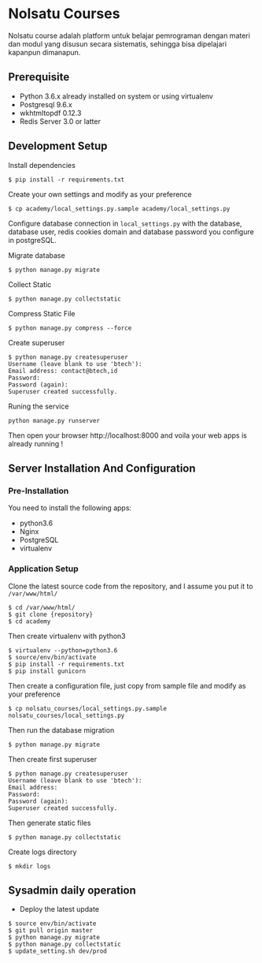# Nolsatu Courses

Nolsatu course adalah platform untuk belajar pemrograman dengan materi dan modul yang disusun
secara sistematis, sehingga bisa dipelajari kapanpun dimanapun.


## Prerequisite
  - Python 3.6.x already installed on system or using virtualenv
  - Postgresql 9.6.x
  - wkhtmltopdf 0.12.3
  - Redis Server 3.0 or latter

## Development Setup
Install dependencies

```
$ pip install -r requirements.txt
```

Create your own settings and modify as your preference

```
$ cp academy/local_settings.py.sample academy/local_settings.py
```

Configure database connection in `local_settings.py` with the database, database user, redis cookies domain and database password you configure in postgreSQL.

Migrate database

```
$ python manage.py migrate
```

Collect Static

```
$ python manage.py collectstatic
```

Compress Static File

```
$ python manage.py compress --force
```

Create superuser

```
$ python manage.py createsuperuser
Username (leave blank to use 'btech'):
Email address: contact@btech,id
Password:
Password (again):
Superuser created successfully.
```

Runing the service

```
python manage.py runserver
```

Then open your browser http://localhost:8000 and voila your web apps is already running !


## Server Installation And Configuration

### Pre-Installation

You need to install the following apps:

- python3.6
- Nginx
- PostgreSQL
- virtualenv

### Application Setup


Clone the latest source code from the repository, and I assume you put it to `/var/www/html/`

```
$ cd /var/www/html/
$ git clone {repository}
$ cd academy
```

Then create virtualenv with python3

```
$ virtualenv --python=python3.6
$ source/env/bin/activate
$ pip install -r requirements.txt
$ pip install gunicorn
```

Then create a configuration file, just copy from sample file and modify as your preference

```
$ cp nolsatu_courses/local_settings.py.sample nolsatu_courses/local_settings.py
```


Then run the database migration

```
$ python manage.py migrate
```

Then create first superuser

```
$ python manage.py createsuperuser
Username (leave blank to use 'btech'):
Email address:
Password:
Password (again):
Superuser created successfully.
```

Then generate static files

```
$ python manage.py collectstatic
```

Create logs directory

```
$ mkdir logs
```

## Sysadmin daily operation

- Deploy the latest update

```
$ source env/bin/activate
$ git pull origin master
$ python manage.py migrate
$ python manage.py collectstatic
$ update_setting.sh dev/prod
```
